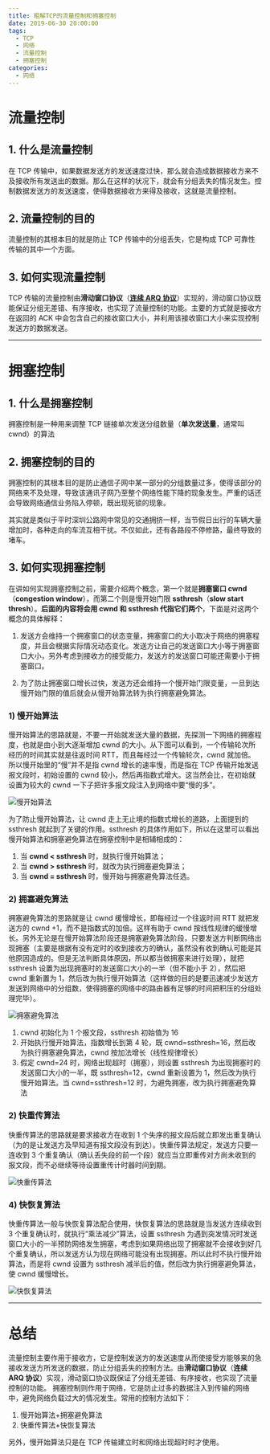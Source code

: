 ```yaml
---
title: 粗解TCP的流量控制和拥塞控制
date: 2019-06-30 20:00:00
tags:
  - TCP
  - 网络
  - 流量控制
  - 拥塞控制
categories:
  - 网络
---
```


# 流量控制

## 1. 什么是流量控制

在 TCP 传输中，如果数据发送方的发送速度过快，那么就会造成数据接收方来不及接收所有发送出的数据。那么在这样的状况下，就会有分组丢失的情况发生。控制数据发送方的发送速度，使得数据接收方来得及接收，这就是流量控制。

## 2. 流量控制的目的

流量控制的其根本目的就是防止 TCP 传输中的分组丢失，它是构成 TCP 可靠性传输的其中一个方面。

## 3. 如何实现流量控制

TCP 传输的流量控制由**滑动窗口协议**（[**连续 ARQ 协议**](https://zh.wikipedia.org/wiki/%E8%87%AA%E5%8A%A8%E9%87%8D%E4%BC%A0%E8%AF%B7%E6%B1%82)）实现的，滑动窗口协议既能保证分组无差错、有序接收，也实现了流量控制的功能。主要的方式就是接收方在返回的 ACK 中会包含自己的接收窗口大小，并利用该接收窗口大小来实现控制发送方的数据发送。

<!--more-->

---

# 拥塞控制

## 1. 什么是拥塞控制

拥塞控制是一种用来调整 TCP 链接单次发送分组数量（**单次发送量**，通常叫 cwnd）的算法

## 2. 拥塞控制的目的

拥塞控制的其根本目的是防止通信子网中某一部分的分组数量过多，使得该部分的网络来不及处理，导致该通讯子网乃至整个网络性能下降的现象发生。严重的话还会导致网络通信业务陷入停顿，既出现死锁的现象。

其实就是类似于平时深圳公路网中常见的交通拥挤一样，当节假日出行的车辆大量增加时，各种走向的车流互相干扰。不仅如此，还有各路段不停修路，最终导致的堵车。

## 3. 如何实现拥塞控制

在讲如何实现拥塞控制之前，需要介绍两个概念，第一个就是**拥塞窗口 cwnd**（**congestion window**），而第二个则是慢开始门限 **ssthresh**（**slow start thresh**）。**后面的内容将会用 cwnd 和 ssthresh 代指它们两个**，下面是对这两个概念的具体解释：

1. 发送方会维持一个拥塞窗口的状态变量，拥塞窗口的大小取决于网络的拥塞程度，并且会根据实际情况动态变化。发送方让自己的发送窗口大小等于拥塞窗口大小，另外考虑到接收方的接受能力，发送方的发送窗口可能还需要小于拥塞窗口。

2. 为了防止拥塞窗口增长过快，发送方还会维持一个慢开始门限变量，一旦到达慢开始门限的值后就会从慢开始算法转为执行拥塞避免算法。

### 1) 慢开始算法

慢开始算法的思路就是，不要一开始就发送大量的数据，先探测一下网络的拥塞程度，也就是由小到大逐渐增加 cwnd 的大小。从下图可以看到，一个传输轮次所经历的时间其实就是往返时间 RTT，而且每经过一个传输轮次，cwnd 就加倍。所以慢开始里的“慢”并不是指 cwnd 增长的速率慢，而是指在 TCP 传输开始发送报文段时，初始设置的 cwnd 较小，然后再指数式增大。这当然会比，在初始就设置为较大的 cwnd 一下子把许多报文段注入到网络中要“慢的多”。

![慢开始算法](https://cdn.jsdelivr.net/gh/aaronlam/imghosting@master/20201026180823.png)

为了防止慢开始算法，让 cwnd 走上无止境的指数式增长的道路，上面提到的 ssthresh 就起到了关键的作用。ssthresh 的具体作用如下，所以在这里可以看出慢开始算法和拥塞避免算法在拥塞控制中是相辅相成的：

1. 当 **cwnd < ssthresh** 时，就执行慢开始算法；
2. 当 **cwnd > ssthresh** 时，就改为执行拥塞避免算法；
3. 当 **cwnd = ssthresh** 时，慢开始与拥塞避免算法任选。

### 2) 拥塞避免算法

拥塞避免算法的思路就是让 cwnd 缓慢增长，即每经过一个往返时间 RTT 就把发送方的 cwnd +1，而不是指数式的加倍。这样有助于 cwnd 按线性规律的缓慢增长。另外无论是在慢开始算法阶段还是拥塞避免算法阶段，只要发送方判断网络出现拥塞（主要是根据有没有定时的收到接收方的确认，虽然没有收到确认可能是其他原因造成的。但是无法判断具体原因，所以都当做拥塞来进行处理），就把 ssthresh 设置为出现拥塞时的发送窗口大小的一半（但不能小于 2），然后把 cwnd 重新置为 1，然后改为执行慢开始算法（这样做的目的是要迅速减少发送方发送到网络中的分组数，使得拥塞的网络中的路由器有足够的时间把积压的分组处理完毕）。

![拥塞避免算法](https://cdn.jsdelivr.net/gh/aaronlam/imghosting@master/20201026183338.png)

1. cwnd 初始化为 1 个报文段，ssthresh 初始值为 16
2. 开始执行慢开始算法，指数增长到第 4 轮，既 cwnd=ssthresh=16，然后改为执行拥塞避免算法，cwnd 按加法增长（线性规律增长）
3. 假定 cwnd=24 时，网络出现超时（拥塞），则设置 ssthresh 为出现拥塞时的发送窗口大小的一半，既 ssthresh=12，cwnd 重新设置为 1，然后改为执行慢开始算法。当 cwnd=ssthresh=12 时，为避免拥塞，改为执行拥塞避免算法

### 2) 快重传算法

快重传算法的思路就是要求接收方在收到 1 个失序的报文段后就立即发出重复确认（为的是让发送方及早知道有报文段没有到达）。快重传算法规定，发送方只要一连收到 3 个重复确认（确认丢失段的前一个段）就应当立即重传对方尚未收到的报文段，而不必继续等待设置重传计时器时间到期。

![快重传算法](https://cdn.jsdelivr.net/gh/aaronlam/imghosting@master/20201026185311.png)

### 4) 快恢复算法

快重传算法一般与快恢复算法配合使用，快恢复算法的思路就是当发送方连续收到 3 个重复确认时，就执行“乘法减少”算法，设置 ssthresh 为遇到突发情况时发送窗口大小的一半预防网络发生拥塞，考虑到如果网络出现了拥塞就不会接收到好几个重复确认，所以发送方认为现在网络可能没有出现拥塞。所以此时不执行慢开始算法，而是将 cwnd 设置为 ssthresh 减半后的值，然后改为执行拥塞避免算法，使 cwnd 缓慢增长。

![快恢复算法](https://cdn.jsdelivr.net/gh/aaronlam/imghosting@master/20201026190649.png)

---

# 总结

流量控制主要作用于接收方，它是控制发送方的发送速度从而使接受方能够来的急接收发送方所发送的数据，防止分组丢失的控制方法。由**滑动窗口协议**（**连续 ARQ 协议**）实现，滑动窗口协议既保证了分组无差错、有序接收，也实现了流量控制的功能。
拥塞控制则作用于网络，它是防止过多的数据注入到传输的网络中，避免网络负载过大的情况发生。常用的控制方法如下：

1. 慢开始算法+拥塞避免算法
2. 快重传算法+快恢复算法

另外，慢开始算法只是在 TCP 传输建立时和网络出现超时时才使用。
